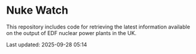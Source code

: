 # Nuke Watch

This repository includes code for retrieving the latest information available on the output of EDF nuclear power plants in the UK.

Last updated: 2025-09-28 05:14
